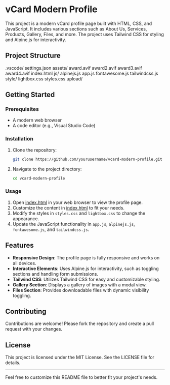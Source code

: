 # vCard Modern Profile

This project is a modern vCard profile page built with HTML, CSS, and JavaScript. It includes various sections such as About Us, Services, Products, Gallery, Files, and more. The project uses Tailwind CSS for styling and Alpine.js for interactivity.

## Project Structure
.vscode/
    settings.json
assets/
    award.avif
    award2.avif
    award3.avif
    award4.avif
index.html
js/
    alpinejs.js
    app.js
    fontawesome.js
    tailwindcss.js
style/
    lightbox.css
    styles.css
upload/


## Getting Started

### Prerequisites

- A modern web browser
- A code editor (e.g., Visual Studio Code)

### Installation

1. Clone the repository:
    ```sh
    git clone https://github.com/yourusername/vcard-modern-profile.git
    ```
2. Navigate to the project directory:
    ```sh
    cd vcard-modern-profile
    ```

### Usage

1. Open [index.html](http://_vscodecontentref_/5) in your web browser to view the profile page.
2. Customize the content in [index.html](http://_vscodecontentref_/6) to fit your needs.
3. Modify the styles in `styles.css` and `lightbox.css` to change the appearance.
4. Update the JavaScript functionality in `app.js`, `alpinejs.js`, `fontawesome.js`, and `tailwindcss.js`.

## Features

- **Responsive Design**: The profile page is fully responsive and works on all devices.
- **Interactive Elements**: Uses Alpine.js for interactivity, such as toggling sections and handling form submissions.
- **Tailwind CSS**: Utilizes Tailwind CSS for easy and customizable styling.
- **Gallery Section**: Displays a gallery of images with a modal view.
- **Files Section**: Provides downloadable files with dynamic visibility toggling.

## Contributing

Contributions are welcome! Please fork the repository and create a pull request with your changes.

## License

This project is licensed under the MIT License. See the LICENSE file for details.

---

Feel free to customize this README file to better fit your project's needs.